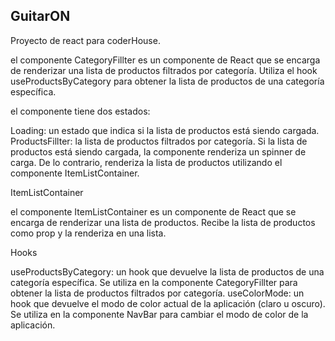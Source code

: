 ## GuitarON

Proyecto de react para coderHouse.

el componente CategoryFillter es un componente de React que se encarga de renderizar una lista de productos filtrados por categoría. Utiliza el hook useProductsByCategory para obtener la lista de productos de una categoría específica.

el componente tiene dos estados:

Loading: un estado que indica si la lista de productos está siendo cargada.
ProductsFillter: la lista de productos filtrados por categoría.
Si la lista de productos está siendo cargada, la componente renderiza un spinner de carga. De lo contrario, renderiza la lista de productos utilizando el componente ItemListContainer.

ItemListContainer

el componente ItemListContainer es un componente de React que se encarga de renderizar una lista de productos. Recibe la lista de productos como prop y la renderiza en una lista.

Hooks

useProductsByCategory: un hook que devuelve la lista de productos de una categoría específica. Se utiliza en la componente CategoryFillter para obtener la lista de productos filtrados por categoría.
useColorMode: un hook que devuelve el modo de color actual de la aplicación (claro u oscuro). Se utiliza en la componente NavBar para cambiar el modo de color de la aplicación.




